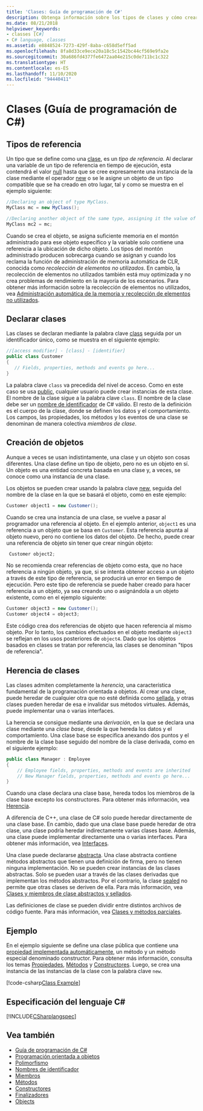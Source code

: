 ```yaml
---
title: 'Clases: Guía de programación de C#'
description: Obtenga información sobre los tipos de clases y cómo crearlas
ms.date: 08/21/2018
helpviewer_keywords:
- classes [C#]
- C# language, classes
ms.assetid: e8848524-7273-429f-8aba-c658d5eff5ad
ms.openlocfilehash: 8fa8d33ce9ece20a18c5c1542bc44cf569e9fa2e
ms.sourcegitcommit: 30a686fd4377fe6472aa04e215c0de711bc1c322
ms.translationtype: HT
ms.contentlocale: es-ES
ms.lasthandoff: 11/10/2020
ms.locfileid: "94440411"
---
```

# <a name="classes-c-programming-guide"></a>Clases (Guía de programación de C#)

## <a name="reference-types"></a>Tipos de referencia  

Un tipo que se define como una [clase](../../language-reference/keywords/class.md), es un *tipo de referencia*. Al declarar una variable de un tipo de referencia en tiempo de ejecución, esta contendrá el valor [null](../../language-reference/keywords/null.md) hasta que se cree expresamente una instancia de la clase mediante el operador [new](../../language-reference/operators/new-operator.md) o se le asigne un objeto de un tipo compatible que se ha creado en otro lugar, tal y como se muestra en el ejemplo siguiente:

```csharp
//Declaring an object of type MyClass.
MyClass mc = new MyClass();

//Declaring another object of the same type, assigning it the value of the first object.
MyClass mc2 = mc;
```

Cuando se crea el objeto, se asigna suficiente memoria en el montón administrado para ese objeto específico y la variable solo contiene una referencia a la ubicación de dicho objeto. Los tipos del montón administrado producen sobrecarga cuando se asignan y cuando los reclama la función de administración de memoria automática de CLR, conocida como *recolección de elementos no utilizados*. En cambio, la recolección de elementos no utilizados también está muy optimizada y no crea problemas de rendimiento en la mayoría de los escenarios. Para obtener más información sobre la recolección de elementos no utilizados, vea [Administración automática de la memoria y recolección de elementos no utilizados](../../../standard/garbage-collection/fundamentals.md).  
  
## <a name="declaring-classes"></a>Declarar clases

 Las clases se declaran mediante la palabra clave [class](../../language-reference/keywords/class.md) seguida por un identificador único, como se muestra en el siguiente ejemplo:

 ```csharp
//[access modifier] - [class] - [identifier]
 public class Customer
 {
    // Fields, properties, methods and events go here...
 }
```

 La palabra clave `class` va precedida del nivel de acceso. Como en este caso se usa [public](../../language-reference/keywords/public.md), cualquier usuario puede crear instancias de esta clase. El nombre de la clase sigue a la palabra clave `class`. El nombre de la clase debe ser un [nombre de identificador](../inside-a-program/identifier-names.md) de C# válido. El resto de la definición es el cuerpo de la clase, donde se definen los datos y el comportamiento. Los campos, las propiedades, los métodos y los eventos de una clase se denominan de manera colectiva *miembros de clase*.  
  
## <a name="creating-objects"></a>Creación de objetos

Aunque a veces se usan indistintamente, una clase y un objeto son cosas diferentes. Una clase define un tipo de objeto, pero no es un objeto en sí. Un objeto es una entidad concreta basada en una clase y, a veces, se conoce como una instancia de una clase.  
  
 Los objetos se pueden crear usando la palabra clave [new](../../language-reference/operators/new-operator.md), seguida del nombre de la clase en la que se basará el objeto, como en este ejemplo:  

 ```csharp
 Customer object1 = new Customer();
 ```

 Cuando se crea una instancia de una clase, se vuelve a pasar al programador una referencia al objeto. En el ejemplo anterior, `object1` es una referencia a un objeto que se basa en `Customer`. Esta referencia apunta al objeto nuevo, pero no contiene los datos del objeto. De hecho, puede crear una referencia de objeto sin tener que crear ningún objeto:  

```csharp
 Customer object2;
```

 No se recomienda crear referencias de objeto como esta, que no hace referencia a ningún objeto, ya que, si se intenta obtener acceso a un objeto a través de este tipo de referencia, se producirá un error en tiempo de ejecución. Pero este tipo de referencia se puede haber creado para hacer referencia a un objeto, ya sea creando uno o asignándola a un objeto existente, como en el ejemplo siguiente:  

 ```csharp
 Customer object3 = new Customer();
 Customer object4 = object3;
```
  
 Este código crea dos referencias de objeto que hacen referencia al mismo objeto. Por lo tanto, los cambios efectuados en el objeto mediante `object3` se reflejan en los usos posteriores de `object4`. Dado que los objetos basados en clases se tratan por referencia, las clases se denominan "tipos de referencia".  
  
## <a name="class-inheritance"></a>Herencia de clases  

Las clases admiten completamente la *herencia*, una característica fundamental de la programación orientada a objetos. Al crear una clase, puede heredar de cualquier otra que no esté definida como [sellada](../../language-reference/keywords/sealed.md), y otras clases pueden heredar de esa e invalidar sus métodos virtuales. Además, puede implementar una o varias interfaces.

La herencia se consigue mediante una *derivación*, en la que se declara una clase mediante una *clase base*, desde la que hereda los datos y el comportamiento. Una clase base se especifica anexando dos puntos y el nombre de la clase base seguido del nombre de la clase derivada, como en el siguiente ejemplo:  

 ```csharp
 public class Manager : Employee
 {
     // Employee fields, properties, methods and events are inherited
     // New Manager fields, properties, methods and events go here...
 }
 ```

Cuando una clase declara una clase base, hereda todos los miembros de la clase base excepto los constructores. Para obtener más información, vea [Herencia](inheritance.md).
  
A diferencia de C++, una clase de C# solo puede heredar directamente de una clase base. En cambio, dado que una clase base puede heredar de otra clase, una clase podría heredar indirectamente varias clases base. Además, una clase puede implementar directamente una o varias interfaces. Para obtener más información, vea [Interfaces](../interfaces/index.md).  
  
Una clase puede declararse [abstracta](../../language-reference/keywords/abstract.md). Una clase abstracta contiene métodos abstractos que tienen una definición de firma, pero no tienen ninguna implementación. No se pueden crear instancias de las clases abstractas. Solo se pueden usar a través de las clases derivadas que implementan los métodos abstractos. Por el contrario, la clase [sealed](../../language-reference/keywords/sealed.md) no permite que otras clases se deriven de ella. Para más información, vea [Clases y miembros de clase abstractos y sellados](abstract-and-sealed-classes-and-class-members.md).  
  
Las definiciones de clase se pueden dividir entre distintos archivos de código fuente. Para más información, vea [Clases y métodos parciales](partial-classes-and-methods.md).  
  
## <a name="example"></a>Ejemplo

En el ejemplo siguiente se define una clase pública que contiene una [propiedad implementada automáticamente](auto-implemented-properties.md), un método y un método especial denominado constructor. Para obtener más información, consulta los temas [Propiedades](properties.md), [Métodos](methods.md) y [Constructores](constructors.md). Luego, se crea una instancia de las instancias de la clase con la palabra clave `new`.  
  
[!code-csharp[Class Example](~/samples/snippets/csharp/programming-guide/classes-and-structs/class-example.cs)]
  
## <a name="c-language-specification"></a>Especificación del lenguaje C#

[!INCLUDE[CSharplangspec](~/includes/csharplangspec-md.md)]  
  
## <a name="see-also"></a>Vea también

- [Guía de programación de C#](../index.md)
- [Programación orientada a objetos](../../tutorials/intro-to-csharp/object-oriented-programming.md)
- [Polimorfismo](polymorphism.md)
- [Nombres de identificador](../inside-a-program/identifier-names.md)
- [Miembros](members.md)
- [Métodos](methods.md)
- [Constructores](constructors.md)
- [Finalizadores](destructors.md)
- [Objects](objects.md)
